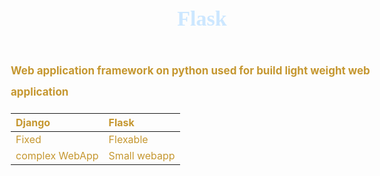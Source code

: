 <style>
  h2 {
    text-decoration: none;
    border-bottom: none;
    font-family : cursive ; 
    background-color: #cce7ff; 
    color: #000080; 
    padding: 10px; 
    border-radius: 5px; 
  }
  h1{
    text-align: center;
    padding: 10px; 
    border-radius: 5px; 
    font-family : cursive ;
    color:#cce7ff ; 
   }
   body {
    font-size: 17px ;
    line-height: 2 ;
    font-weight: bold;
    color: #C59730 ;
   }

</style>

# Flask

Web application framework on python used for build light weight web application <br>

| Django        | Flask        |
|:------------- |:-------------|
| Fixed         |  Flexable    |
| complex WebApp| Small webapp | 

<br>

